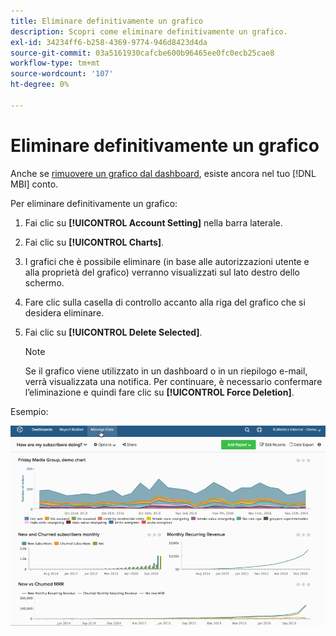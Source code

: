 ```yaml
---
title: Eliminare definitivamente un grafico
description: Scopri come eliminare definitivamente un grafico.
exl-id: 34234ff6-b258-4369-9774-946d8423d4da
source-git-commit: 03a5161930cafcbe600b96465ee0fc0ecb25cae8
workflow-type: tm+mt
source-wordcount: '107'
ht-degree: 0%

---
```


# Eliminare definitivamente un grafico

Anche se [rimuovere un grafico dal dashboard](../../data-user/dashboards/remove-charts-dashboard.md), esiste ancora nel tuo [!DNL MBI] conto.

Per eliminare definitivamente un grafico:

1. Fai clic su **[!UICONTROL Account Setting]** nella barra laterale.

1. Fai clic su **[!UICONTROL Charts]**.

1. I grafici che è possibile eliminare (in base alle autorizzazioni utente e alla proprietà del grafico) verranno visualizzati sul lato destro dello schermo.

1. Fare clic sulla casella di controllo accanto alla riga del grafico che si desidera eliminare.

1. Fai clic su **[!UICONTROL Delete Selected]**.

   >[!NOTE]
   >
   >Se il grafico viene utilizzato in un dashboard o in un riepilogo e-mail, verrà visualizzata una notifica. Per continuare, è necessario confermare l’eliminazione e quindi fare clic su **[!UICONTROL Force Deletion]**.

Esempio:

![eliminare un grafico](../../assets/deletechart.gif)<!--{: width="630" height="402"}-->
